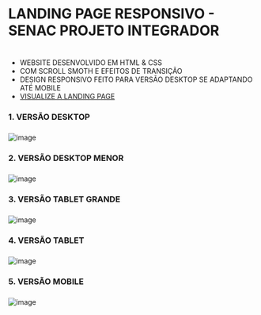 # LANDING PAGE RESPONSIVO - SENAC PROJETO INTEGRADOR <h1>

* WEBSITE DESENVOLVIDO EM HTML & CSS
* COM SCROLL SMOTH E EFEITOS DE TRANSIÇÃO
* DESIGN RESPONSIVO FEITO PARA VERSÃO DESKTOP SE ADAPTANDO ATÉ MOBILE
* [VISUALIZE A LANDING PAGE](https://petersonbersanetti.github.io/gabrielamassako.naturologa/)


### 1. VERSÃO DESKTOP <h3>
![image](https://github.com/petersonbersanetti/gabrielamassako.naturologa/assets/74914733/9bf635ca-af14-4662-be19-63c023d18b54)



### 2. VERSÃO DESKTOP MENOR <h3>
![image](https://github.com/petersonbersanetti/projeto-integrador-senac/assets/74914733/30924092-05e9-416c-8191-7f3ada76eb53)


### 3. VERSÃO TABLET GRANDE <H3>
![image](https://github.com/petersonbersanetti/projeto-integrador-senac/assets/74914733/be7cac6b-449c-4e9f-9d73-00fb0ad0b378)


### 4. VERSÃO TABLET <H3>
![image](https://github.com/petersonbersanetti/projeto-integrador-senac/assets/74914733/3078295a-0c2b-4d4e-9fa7-730987392a58)


### 5. VERSÃO MOBILE <H3>
![image](https://github.com/petersonbersanetti/projeto-integrador-senac/assets/74914733/2861a6ee-73fa-4c37-bbf8-e25125d8a5a6)



